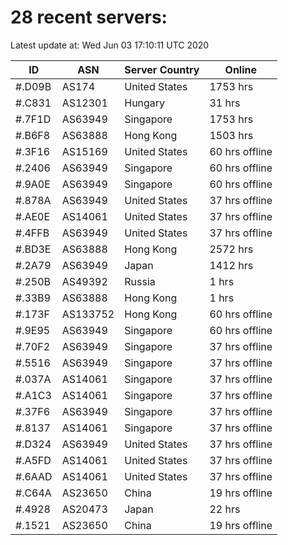 # 28 recent servers:

Latest update at: Wed Jun 03 17:10:11 UTC 2020

| ID | ASN | Server Country | Online |
| -- | --- | -------------- | ------ |
| #.D09B | AS174 | United States | 1753 hrs |
| #.C831 | AS12301 | Hungary | 31 hrs |
| #.7F1D | AS63949 | Singapore | 1753 hrs |
| #.B6F8 | AS63888 | Hong Kong | 1503 hrs |
| #.3F16 | AS15169 | United States | 60 hrs offline |
| #.2406 | AS63949 | Singapore | 60 hrs offline |
| #.9A0E | AS63949 | Singapore | 60 hrs offline |
| #.878A | AS63949 | United States | 37 hrs offline |
| #.AE0E | AS14061 | United States | 37 hrs offline |
| #.4FFB | AS63949 | United States | 37 hrs offline |
| #.BD3E | AS63888 | Hong Kong | 2572 hrs |
| #.2A79 | AS63949 | Japan | 1412 hrs |
| #.250B | AS49392 | Russia | 1 hrs |
| #.33B9 | AS63888 | Hong Kong | 1 hrs |
| #.173F | AS133752 | Hong Kong | 60 hrs offline |
| #.9E95 | AS63949 | Singapore | 60 hrs offline |
| #.70F2 | AS63949 | Singapore | 37 hrs offline |
| #.5516 | AS63949 | Singapore | 37 hrs offline |
| #.037A | AS14061 | Singapore | 37 hrs offline |
| #.A1C3 | AS14061 | Singapore | 37 hrs offline |
| #.37F6 | AS63949 | Singapore | 37 hrs offline |
| #.8137 | AS14061 | Singapore | 37 hrs offline |
| #.D324 | AS63949 | United States | 37 hrs offline |
| #.A5FD | AS14061 | United States | 37 hrs offline |
| #.6AAD | AS14061 | United States | 37 hrs offline |
| #.C64A | AS23650 | China | 19 hrs offline |
| #.4928 | AS20473 | Japan | 22 hrs |
| #.1521 | AS23650 | China | 19 hrs offline |

